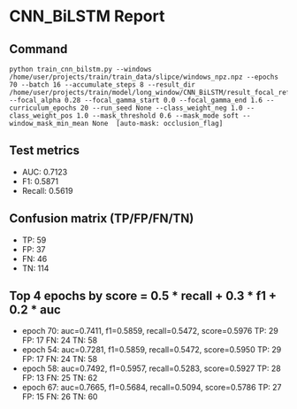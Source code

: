 # CNN_BiLSTM Report

## Command
```
python train_cnn_bilstm.py --windows /home/user/projects/train/train_data/slipce/windows_npz.npz --epochs 70 --batch 16 --accumulate_steps 8 --result_dir /home/user/projects/train/model/long_window/CNN_BiLSTM/result_focal_refine/cw08_fg06 --focal_alpha 0.28 --focal_gamma_start 0.0 --focal_gamma_end 1.6 --curriculum_epochs 20 --run_seed None --class_weight_neg 1.0 --class_weight_pos 1.0 --mask_threshold 0.6 --mask_mode soft --window_mask_min_mean None  [auto-mask: occlusion_flag]
```

## Test metrics
- AUC: 0.7123
- F1: 0.5871
- Recall: 0.5619
## Confusion matrix (TP/FP/FN/TN)
- TP: 59
- FP: 37
- FN: 46
- TN: 114

## Top 4 epochs by score = 0.5 * recall + 0.3 * f1 + 0.2 * auc
- epoch 70: auc=0.7411, f1=0.5859, recall=0.5472, score=0.5976  TP: 29 FP: 17 FN: 24 TN: 58
- epoch 54: auc=0.7281, f1=0.5859, recall=0.5472, score=0.5950  TP: 29 FP: 17 FN: 24 TN: 58
- epoch 58: auc=0.7492, f1=0.5957, recall=0.5283, score=0.5927  TP: 28 FP: 13 FN: 25 TN: 62
- epoch 67: auc=0.7665, f1=0.5684, recall=0.5094, score=0.5786  TP: 27 FP: 15 FN: 26 TN: 60
